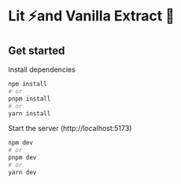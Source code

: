 # Lit ⚡and Vanilla Extract 🍦

## Get started

Install dependencies

```bash
npm install
# or
pnpm install
# or
yarn install
```

Start the server (http://localhost:5173)

```bash
npm dev
# or
pnpm dev
# or
yarn dev
```
